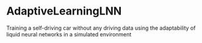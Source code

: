 # AdaptiveLearningLNN
Training a self-driving car without any driving data using the adaptability of liquid neural networks in a simulated environment 
